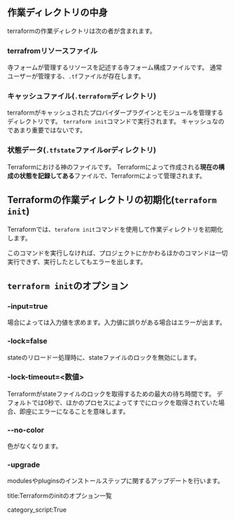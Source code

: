 







## 作業ディレクトリの中身

terraformの作業ディレクトリは次の者が含まれます。

### terrafromリソースファイル

寺フォームが管理するリソースを記述する寺フォーム構成ファイルです。
通常ユーザーが管理する、`.tf`ファイルが存在します。


### キャッシュファイル(`.terraform`ディレクトリ)

terraformがキャッシュされたプロバイダープラグインとモジュールを管理するディレクトリです。
`terraform init`コマンドで実行されます。
キャッシュなのであまり重要ではないです。


### 状態データ(`.tfstate`ファイルorディレクトリ)

Terraformにおける神のファイルです。
Terraformによって作成される**現在の構成の状態を記録してある**ファイルで、Terraformによって管理されます。




## Terraformの作業ディレクトリの初期化(`terraform init`)

Terraformでは、`teraform init`コマンドを使用して作業ディレクトリを初期化します。

このコマンドを実行しなければ、プロジェクトにかかわるほかのコマンドは一切実行できず、実行したとしてもエラーを出します。


## `terraform init`のオプション

### -input=true

場合によっては入力値を求めます。入力値に誤りがある場合はエラーが出ます。

### -lock=false

stateのリロードー処理時に、stateファイルのロックを無効にします。


### -lock-timeout=<数値>

Terraformがstateファイルのロックを取得するための最大の待ち時間です。
デフォルトでは0秒で、ほかのプロセスによってすでにロックを取得されていた場合、即座にエラーになることを意味します。


### --no-color

色がなくなります。


### -upgrade

modulesやpluginsのインストールステップに関するアップデートを行います。






title:Terraformのinitのオプション一覧

category_script:True



